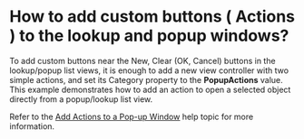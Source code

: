 # How to add custom buttons ( Actions ) to the lookup and popup windows?


<p>To add custom buttons near the New, Clear (OK, Cancel) buttons in the lookup/popup list views, it is enough to add a new view controller with two simple actions, and set its Category property to the <strong>PopupActions</strong> value.<br />
This example demonstrates how to add an action to open a selected object directly from a popup/lookup list view.</p><p>Refer to the <a href="http://documentation.devexpress.com/#Xaf/CustomDocument2804"><u>Add Actions to a Pop-up Window</u></a> help topic for more information.</p>

<br/>


